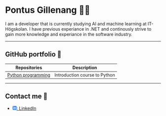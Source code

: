 # Pontus Gillenang :man_technologist:

I am a developer that is currently studying AI and machine learning at IT-Högskolan. I have previous experiance in .NET and continously strive to gain more knowledge and experiance in the software industry.

---

## GitHub portfolio :briefcase:

| Repositories                   | Description                        |
| ------------------------------ | ---------------------------------- |
| [Python programming][py_prog]  | Introduction course to Python      |

[py_prog]: https://github.com/PontusGillenang/Python-Pontus-Gillenang

---

## Contact me :calling:

- [![linkedIn icon](assets/linkedIn-icon.png): LinkedIn][linkedin]

[linkedin]: https://www.linkedin.com/in/pontus-gillen%C3%A4ng-b67a3b196/